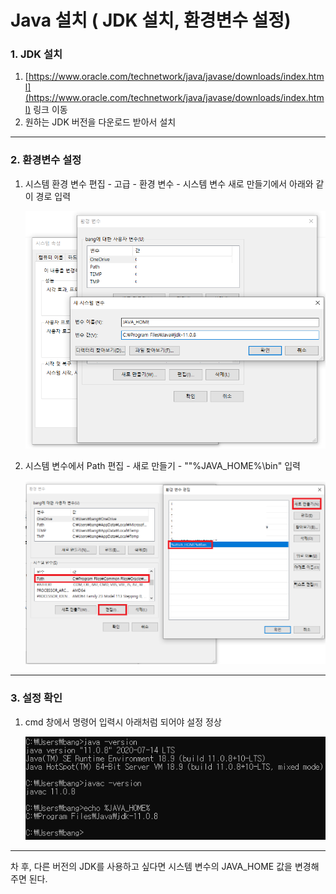 # Java 설치 ( JDK 설치, 환경변수 설정)

### 1. JDK 설치

1. [https://www.oracle.com/technetwork/java/javase/downloads/index.html](https://www.oracle.com/technetwork/java/javase/downloads/index.html) 링크 이동
2. 원하는 JDK 버전을 다운로드 받아서 설치

------

### 2. 환경변수 설정

1. 시스템 환경 변수 편집 - 고급 - 환경 변수 - 시스템 변수 새로 만들기에서 아래와 같이 경로 입력

   ![path_image](../Img/java_home.png)

2. 시스템 변수에서 Path 편집 - 새로 만들기 - ""%JAVA_HOME%\bin" 입력

   ![path_iamge](../Img/java_path.png)

---

### 3. 설정 확인

1. cmd 창에서 명령어 입력시 아래처럼 되어야 설정 정상

   ![path_check](../Img/java_path_check.png)

---

차 후, 다른 버전의 JDK를 사용하고 싶다면 시스템 변수의 JAVA_HOME 값을 변경해주면 된다.